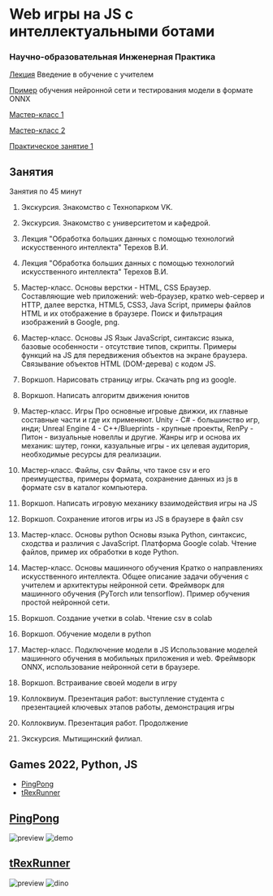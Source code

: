 # Web игры на JS с интеллектуальными ботами

### Научно-образовательная Инженерная Практика
[Лекция](https://github.com/iu5git/ai-bot-games-in-js/blob/main/lectures/Supervised_learning.pdf) Введение в обучение с учителем

[Пример](https://github.com/iu5git/MPPR) обучения нейронной сети и тестирования модели в формате ONNX

[Мастер-класс 1](https://github.com/iu5git/ai-bot-games-in-js/blob/main/lectures/Мастер_класс_1.pdf)

[Мастер-класс 2](https://github.com/iu5git/ai-bot-games-in-js/blob/main/lectures/Мастер_класс_2.pdf)

[Практическое занятие 1](https://github.com/iu5git/ai-bot-games-in-js/blob/main/lectures/Пинг_понг_1_занятие.pdf)

## Занятия

Занятия по 45 минут

1. Экскурсия. Знакомство с Технопарком VK.
2. Экскурсия. Знакомство с университетом и кафедрой.

3. Лекция "Обработка больших данных с помощью технологий искусственного интеллекта" Терехов В.И.
4. Лекция "Обработка больших данных с помощью технологий искусственного интеллекта" Терехов В.И.

5. Мастер-класс. Основы верстки - HTML, CSS
Браузер. Составляющие web приложений: web-браузер, кратко web-сервер и HTTP, далее верстка, HTML5, CSS3, Java Script, примеры файлов HTML и их отображение в браузере. Поиск и фильтрация изображений в Google, png.
6. Мастер-класс. Основы JS
Язык JavaScript, синтаксис языка, базовые особенности - отсутствие типов, скрипты. Примеры функций на JS для передвижения объектов на экране браузера. Связывание объектов HTML (DOM-дерева) с кодом JS.

7. Воркшоп. Нарисовать страницу игры. Скачать png из google.
8. Воркшоп. Написать алгоритм движения юнитов

9. Мастер-класс. Игры
Про основные игровые движки, их главные составные части и где их применяют. Unity - C# - большинство игр, инди; Unreal Engine 4 - C++/Blueprints - крупные проекты, RenPy - Питон - визуальные новеллы и другие. Жанры игр и основа их механик: шутер, гонки, казуальные игры - их целевая аудитория, необходимые ресурсы для реализации.
10. Мастер-класс. Файлы, csv
Файлы, что такое csv и его преимущества, примеры формата, сохранение данных из js в формате csv в каталог компьютера.

11. Воркшоп. Написать игровую механику взаимодействия игры на JS
12. Воркшоп. Сохранение итогов игры из JS в браузере в файл csv

13. Мастер-класс. Основы python
Основы языка Python, синтаксис, сходства и различия с JavaScript. Платформа Google colab. Чтение файлов, пример их обработки в коде Python. 
14. Мастер-класс. Основы машинного обучения
Кратко о направлениях искусственного интеллекта. Общее описание задачи обучения с учителем и архитектуры нейронной сети. Фреймворк для машинного обучения (PyTorch или tensorflow). Пример обучения простой нейронной сети.

15. Воркшоп. Создание учетки в colab. Чтение csv в colab
16. Воркшоп. Обучение модели в python

17. Мастер-класс. Подключение модели в JS
Использование моделей машинного обучения в мобильных приложения и web. Фреймворк ONNX, использование нейронной сети в браузере.
18. Воркшоп. Встраивание своей модели в игру

19. Коллоквиум. Презентация работ: выступление студента с презентацией ключевых этапов работы, демонстрация игры
20. Коллоквиум. Презентация работ. Продолжение

21. Экскурсия. Мытищинский филиал. 



## Games 2022, Python, JS
* [PingPong](#pingpong)
* [tRexRunner](#trexrunner)

## [PingPong](/pingpong)
![preview](https://user-images.githubusercontent.com/47502256/152688525-e315edab-37d4-453a-b458-fc498acada02.png)
![demo](https://user-images.githubusercontent.com/47502256/152688564-f7f955f1-d63b-4006-8be3-3c9475e7bd4c.gif)

## [tRexRunner](/tRexRunner)
![preview](https://user-images.githubusercontent.com/47502256/152689422-a6af8d79-f4a6-44f7-a826-cbd7388b091e.png)
![dino](https://user-images.githubusercontent.com/47502256/152688575-2e81d7ba-682d-4320-9ab6-1bf9ae3843c9.gif)


